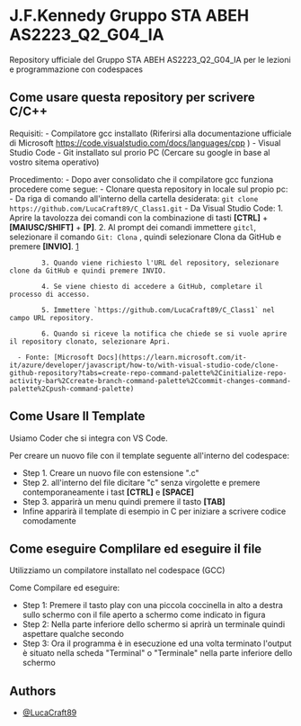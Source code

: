 # J.F.Kennedy Gruppo STA ABEH AS2223_Q2_G04_IA
Repository ufficiale del Gruppo STA ABEH AS2223_Q2_G04_IA per le lezioni e programmazione con codespaces

## Come usare questa repository per scrivere C/C++

Requisiti:
     - Compilatore gcc installato (Riferirsi alla documentazione ufficiale di Microsoft https://code.visualstudio.com/docs/languages/cpp )
     - Visual Studio Code 
     - Git installato sul prorio PC (Cercare su google in base al vostro sitema operativo)

Procedimento:
     - Dopo aver consolidato che il compilatore gcc funziona procedere come segue:
     - Clonare questa repository in locale sul propio pc:
         - Da riga di comando all'interno della cartella desiderata:
            ``` git clone https://github.com/LucaCraft89/C_Class1.git ```
         - Da Visual Studio Code:
            1. Aprire la tavolozza dei comandi con la combinazione di tasti **[CTRL]** + **[MAIUSC/SHIFT]** + **[P]**.
            2. Al prompt dei comandi immettere `gitcl`, selezionare il comando `Git: Clona` , quindi selezionare Clona da GitHub e premere **[INVIO]**.
               [1](https://learn.microsoft.com/it-it/azure/developer/javascript/media/how-to-clone-github-repo/visual-studio-code-git-clone.png)

            3. Quando viene richiesto l'URL del repository, selezionare clone da GitHub e quindi premere INVIO.

            4. Se viene chiesto di accedere a GitHub, completare il processo di accesso.

            5. Immettere `https://github.com/LucaCraft89/C_Class1` nel campo URL repository.

            6. Quando si riceve la notifica che chiede se si vuole aprire il repository clonato, selezionare Apri.

      - Fonte: [Microsoft Docs](https://learn.microsoft.com/it-it/azure/developer/javascript/how-to/with-visual-studio-code/clone-github-repository?tabs=create-repo-command-palette%2Cinitialize-repo-activity-bar%2Ccreate-branch-command-palette%2Ccommit-changes-command-palette%2Cpush-command-palette)

## Come Usare Il Template

Usiamo Coder che si integra con VS Code.

Per creare un nuovo file con il template seguente all'interno del codespace:

- Step 1. Creare un nuovo file con estensione ".c"
- Step 2. all'interno del file dicitare "c" senza virgolette e premere contemporaneamente i tast **[CTRL]** e **[SPACE]**
- Step 3. apparirà un menu quindi premere il tasto **[TAB]**
- Infine apparirà il template di esempio in C per iniziare a scrivere codice comodamente

## Come eseguire Complilare ed eseguire il file

Utilizziamo un compilatore installato nel codespace (GCC) 

Come Compilare ed eseguire:

- Step 1: Premere il tasto play con una piccola coccinella in alto a destra sullo schermo con il file aperto a schermo come indicato in figura
- Step 2: Nella parte inferiore dello schermo si aprirà un terminale quindi aspettare qualche secondo 
- Step 3: Ora il programma è in esecuzione ed una volta terminato l'output è situato nella scheda "Terminal" o "Terminale" nella parte inferiore dello schermo

## Authors

- [@LucaCraft89](https://github.com/LucaCraft89)